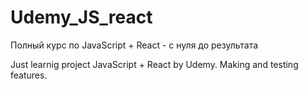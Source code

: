 # Udemy_JS_react
Полный курс по JavaScript + React - с нуля до результата

Just learnig project JavaScript + React by Udemy.
Making and testing features.
